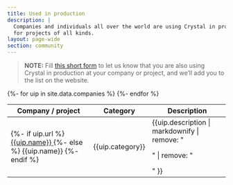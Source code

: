 ```yaml
---
title: Used in production
description: |
  Companies and individuals all over the world are using Crystal in production
  for projects of all kinds.
layout: page-wide
section: community
---
```


> **NOTE:**
> Fill [this short form](https://airtable.com/shrapvn1N02qwkowQ) to let us know that you are also using Crystal in production at your company or project, and we’ll add you to the list on the website.

<table class="table" id="sponsors-tbl">
  <thead>
    <th><span>Company / project</span></th>
    <th><span>Category</span></th>
    <th><span>Description</span></th>
  </thead>
  <tbody>
    {%- for uip in site.data.companies %}
    <tr>
      <td>
        {%- if uip.url %}
        <a href="{{uip.url}}" target="_blank" rel="sponsored nofollow">
          {{uip.name}}
        </a>
        {%- else %}
        {{uip.name}}
        {%- endif %}
      </td>
      <td>
        {{uip.category}}
      </td>
      <td>
        {{uip.description | markdownify | remove: "<p>" | remove: "</p>" }}
      </td>
    </tr>
    {%- endfor %}
  </tbody>
</table>

<script src="/assets/js/tablesort.js"></script>
<script>
  new Tablesort(document.getElementById('sponsors-tbl'));
</script>
